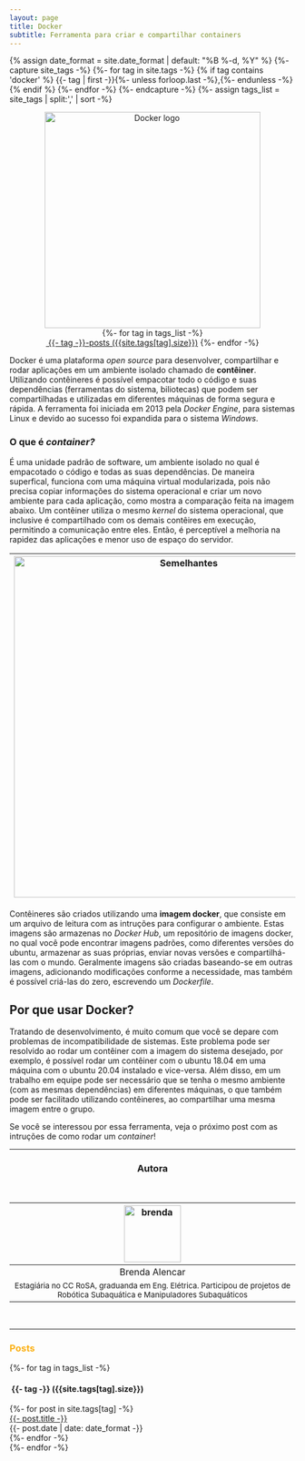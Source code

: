 ```yaml
---
layout: page
title: Docker
subtitle: Ferramenta para criar e compartilhar containers
---
```

{% assign date_format = site.date_format | default: "%B %-d, %Y" %}
{%- capture site_tags -%}
    {%- for tag in site.tags -%}
      {% if tag contains 'docker' %}
        {{- tag | first -}}{%- unless forloop.last -%},{%- endunless -%}
      {% endif %} 
    {%- endfor -%}
{%- endcapture -%}
{%- assign tags_list = site_tags | split:',' | sort -%}

<center><img src="{{ 'assets/img/page-docker/homepage-docker-logo.png' | relative_url }}" alt="Docker logo" width="380"/></center>

<div class="before-content">
  <center>
    {%- for tag in tags_list -%}
      <br>
      <a href="#{{- tag -}}" class="btn btn-primary tag-btn"><i class="fas fa-tag" aria-hidden="true"></i>&nbsp;{{- tag -}}-posts&nbsp;({{site.tags[tag].size}})</a>
    {%- endfor -%}
  </center>    
  <!--hr class="mark"-->
</div>

<!-- ## Introdução -->
Docker é uma plataforma *open source* para desenvolver, compartilhar e rodar aplicações em um ambiente isolado chamado de **contêiner**. Utilizando contêineres é possível empacotar todo o código e suas dependências (ferramentas do sistema, biliotecas) que podem ser compartilhadas e utilizadas em diferentes máquinas de forma segura e rápida. A ferramenta foi iniciada em 2013 pela *Docker Engine*, para sistemas Linux e devido ao sucesso foi expandida para o sistema *Windows*.

### O que é *container?*
<!--objetivo, data-->
É uma unidade padrão de software, um ambiente isolado no qual é empacotado o código e todas as suas dependências. De maneira superfical, funciona com uma máquina virtual modularizada, pois não precisa copiar informações do sistema operacional e criar um novo ambiente para cada aplicação, como mostra a comparação feita na imagem abaixo. Um contêiner utiliza o mesmo *kernel* do sistema operacional, que inclusive é compartilhado com os demais contêires em execução, permitindo a comunicação entre eles. Então, é perceptível a melhoria na rapidez das aplicações e menor uso de espaço do servidor.


<table class="table-borderless highlight">
  <thead>
    <tr>
      <th><center><img src="{{ 'assets/img/page-docker/container-vm-whatcontainer_2.png' | relative_url }}" alt="Semelhantes" width="600" /></center></th>
      <th><center><img src="{{ 'assets/img/page-docker/docker-containerized-appliction-blue-border_2.png' | relative_url }}" alt="Semelhantes" width="600"/></center></th>
    </tr>
  </thead>
</table>

Contêineres são criados utilizando uma **imagem docker**, que consiste em um arquivo de leitura com as intruções para configurar o ambiente. Estas imagens são armazenas no *Docker Hub*, um repositório de imagens docker, no qual você pode encontrar imagens padrões, como diferentes versões do ubuntu, armazenar as suas próprias, enviar novas versões e compartilhá-las com o mundo. Geralmente imagens são criadas baseando-se em outras imagens, adicionando modificações conforme a necessidade, mas também é possível criá-las do zero, escrevendo um *Dockerfile*.

## Por que usar Docker?

Tratando de desenvolvimento, é muito comum que você se depare com problemas de incompatibilidade de sistemas. Este problema pode ser resolvido ao rodar um contêiner com a imagem do sistema desejado, por exemplo, é possível rodar um contêiner com o ubuntu 18.04 em uma máquina com o ubuntu 20.04 instalado e vice-versa. Além disso, em um trabalho em equipe pode ser necessário que se tenha o mesmo ambiente (com as mesmas dependências) em diferentes máquinas, o que também pode ser facilitado utilizando contêineres, ao compartilhar uma mesma imagem entre o grupo.

Se você se interessou por essa ferramenta, veja o próximo post com as intruções de como rodar um *container*!
<br>

<hr>

<!--equipe-->
<center><h3 class="post-title">Autora</h3><br/></center>
<div class="row">
  <div class=" col-xl-auto offset-xl-0 col-lg-4 offset-lg-0">
    <table class="table-borderless highlight">
      <thead>
        <tr>
          <th><center><img src="{{ 'assets/img/people/brendaalencar-1.png' | relative_url }}" width="100" alt="brenda" class="img-fluid rounded-circle" /></center></th>
        </tr>
      </thead>
      <tbody>
        <tr class="font-weight-bolder" style="text-align: center margin-top: 0">
          <td width="33.33%"><center>Brenda Alencar</center></td>
        </tr>
        <tr style="text-align:center" >
          <td width="33.33%" style="vertical-align: top"><small>Estagiária no CC RoSA, graduanda em Eng. Elétrica. Participou de projetos de Robótica Subaquática e Manipuladores Subaquáticos</small></td>
        </tr>
      </tbody>
    </table>
  </div>
</div>




<br>
<hr class="mark">
<div id="full-tags-list">
<h3 class="post-title"><font color="#fbb117">Posts</font></h3>
  {%- for tag in tags_list -%}
      <h4 id="{{- tag -}}" class="linked-section">
          <i class="fas fa-tag" aria-hidden="true"></i>
          &nbsp;{{- tag -}}&nbsp;({{site.tags[tag].size}})
      </h4>
      <div class="post-list">
          {%- for post in site.tags[tag] -%}
              <div class="tag-entry">
                  <a href="{{ post.url | relative_url }}">{{- post.title -}}</a>
                  <div class="entry-date">
                      <time datetime="{{- post.date | date_to_xmlschema -}}">{{- post.date | date: date_format -}}</time>
                  </div>
              </div>
          {%- endfor -%}
      </div>
  {%- endfor -%}
</div>

